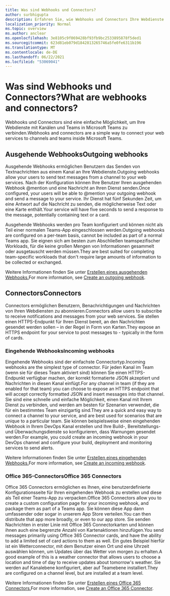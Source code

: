 ```yaml
---
title: Was sind Webhooks und Connectors?
author: surbhigupta
description: Erfahren Sie, wie Webhooks und Connectors Ihre Webdienste mit dem Teams-Client verbinden können.
localization_priority: Normal
ms.topic: overview
ms.author: anclear
ms.openlocfilehash: 3e8105c9f069428bf93fb9bc2533895878f5ded1
ms.sourcegitcommit: 623d81eb079d1842813265746a5fe0fe6311b196
ms.translationtype: MT
ms.contentlocale: de-DE
ms.lasthandoff: 06/22/2021
ms.locfileid: "53069041"
---
```

# <a name="what-are-webhooks-and-connectors"></a><span data-ttu-id="4ffe1-103">Was sind Webhooks und Connectors?</span><span class="sxs-lookup"><span data-stu-id="4ffe1-103">What are webhooks and connectors?</span></span>

<span data-ttu-id="4ffe1-104">Webhooks und Connectors sind eine einfache Möglichkeit, um Ihre Webdienste mit Kanälen und Teams in Microsoft Teams zu verbinden.</span><span class="sxs-lookup"><span data-stu-id="4ffe1-104">Webhooks and connectors are a simple way to connect your web services to channels and teams inside Microsoft Teams.</span></span> 

## <a name="outgoing-webhooks"></a><span data-ttu-id="4ffe1-105">Ausgehende Webhooks</span><span class="sxs-lookup"><span data-stu-id="4ffe1-105">Outgoing webhooks</span></span>

<span data-ttu-id="4ffe1-106">Ausgehende Webhooks ermöglichen Benutzern das Senden von Textnachrichten aus einem Kanal an Ihre Webdienste.</span><span class="sxs-lookup"><span data-stu-id="4ffe1-106">Outgoing webhooks allow your users to send text messages from a channel to your web services.</span></span> <span data-ttu-id="4ffe1-107">Nach der Konfiguration können Ihre Benutzer Ihren ausgehenden Webhook @mention und eine Nachricht an Ihren Dienst senden.</span><span class="sxs-lookup"><span data-stu-id="4ffe1-107">Once configured, your users will be able to @mention your outgoing webhook and send a message to your service.</span></span> <span data-ttu-id="4ffe1-108">Ihr Dienst hat fünf Sekunden Zeit, um eine Antwort auf die Nachricht zu senden, die möglicherweise Text oder eine Karte enthält.</span><span class="sxs-lookup"><span data-stu-id="4ffe1-108">Your service will have five seconds to send a response to the message, potentially containing text or a card.</span></span>

<span data-ttu-id="4ffe1-109">Ausgehende Webhooks werden pro Team konfiguriert und können nicht als Teil einer normalen Teams-App eingeschlossen werden.</span><span class="sxs-lookup"><span data-stu-id="4ffe1-109">Outgoing webhooks are configured on a per-team basis, cannot be included as part of a normal Teams app.</span></span> <span data-ttu-id="4ffe1-110">Sie eignen sich am besten zum Abschließen teamspezifischer Workloads, für die keine großen Mengen von Informationen gesammelt oder ausgetauscht werden müssen.</span><span class="sxs-lookup"><span data-stu-id="4ffe1-110">They are best suited for completing team-specific workloads that don't require large amounts of information to be collected or exchanged.</span></span>

<span data-ttu-id="4ffe1-111">Weitere Informationen finden Sie unter [Erstellen eines ausgehenden Webhooks.](~/webhooks-and-connectors/how-to/add-outgoing-webhook.md)</span><span class="sxs-lookup"><span data-stu-id="4ffe1-111">For more information, see [Create an outgoing webhook](~/webhooks-and-connectors/how-to/add-outgoing-webhook.md).</span></span>

## <a name="connectors"></a><span data-ttu-id="4ffe1-112">Connectors</span><span class="sxs-lookup"><span data-stu-id="4ffe1-112">Connectors</span></span>

<span data-ttu-id="4ffe1-113">Connectors ermöglichen Benutzern, Benachrichtigungen und Nachrichten von Ihren Webdiensten zu abonnieren.</span><span class="sxs-lookup"><span data-stu-id="4ffe1-113">Connectors allow users to subscribe to receive notifications and messages from your web services.</span></span> <span data-ttu-id="4ffe1-114">Sie stellen einen HTTPS-Endpunkt für Ihren Dienst bereit, an den Nachrichten gesendet werden sollen – in der Regel in Form von Karten.</span><span class="sxs-lookup"><span data-stu-id="4ffe1-114">They expose an HTTPS endpoint for your service to post messages to - typically in the form of cards.</span></span>

### <a name="incoming-webhooks"></a><span data-ttu-id="4ffe1-115">Eingehende Webhooks</span><span class="sxs-lookup"><span data-stu-id="4ffe1-115">Incoming webhooks</span></span>

<span data-ttu-id="4ffe1-116">Eingehende Webhooks sind der einfachste Connectortyp.</span><span class="sxs-lookup"><span data-stu-id="4ffe1-116">Incoming webhooks are the simplest type of connector.</span></span> <span data-ttu-id="4ffe1-117">Für jeden Kanal im Team (wenn sie für dieses Team aktiviert sind) können Sie einen HTTPS-Endpunkt verfügbar machen, der korrekt formatierte JSON akzeptiert und Nachrichten in diesen Kanal einfügt.</span><span class="sxs-lookup"><span data-stu-id="4ffe1-117">For any channel in team (if they are enabled for that team) you can choose to expose an HTTPS endpoint that will accept correctly formatted JSON and insert messages into that channel.</span></span> <span data-ttu-id="4ffe1-118">Sie sind eine schnelle und einfache Möglichkeit, einen Kanal mit Ihrem Dienst zu verbinden, und werden am besten für Szenarien verwendet, die für ein bestimmtes Team einzigartig sind.</span><span class="sxs-lookup"><span data-stu-id="4ffe1-118">They are a quick and easy way to connect a channel to your service, and are best used for scenarios that are unique to a particular team.</span></span> <span data-ttu-id="4ffe1-119">Sie können beispielsweise einen eingehenden Webhook in Ihrem DevOps Kanal erstellen und Ihre Build-, Bereitstellungs- und Überwachungsdienste so konfigurieren, dass Warnungen gesendet werden.</span><span class="sxs-lookup"><span data-stu-id="4ffe1-119">For example, you could create an incoming webhook in your DevOps channel and configure your build, deployment and monitoring services to send alerts.</span></span>

<span data-ttu-id="4ffe1-120">Weitere Informationen finden Sie unter [Erstellen eines eingehenden Webhooks.](~/webhooks-and-connectors/how-to/add-incoming-webhook.md)</span><span class="sxs-lookup"><span data-stu-id="4ffe1-120">For more information, see [Create an incoming webhook](~/webhooks-and-connectors/how-to/add-incoming-webhook.md).</span></span>

### <a name="office-365-connectors"></a><span data-ttu-id="4ffe1-121">Office 365-Connectors</span><span class="sxs-lookup"><span data-stu-id="4ffe1-121">Office 365 Connectors</span></span>

<span data-ttu-id="4ffe1-122">Office 365 Connectors ermöglichen es Ihnen, eine benutzerdefinierte Konfigurationsseite für Ihren eingehenden Webhook zu erstellen und diese als Teil einer Teams-App zu verpacken.</span><span class="sxs-lookup"><span data-stu-id="4ffe1-122">Office 365 Connectors allow you to create a custom configuration page for your incoming webhook, and package them as part of a Teams app.</span></span> <span data-ttu-id="4ffe1-123">Sie können diese App dann umfassender oder sogar in unserem App Store verteilen.</span><span class="sxs-lookup"><span data-stu-id="4ffe1-123">You can then distribute that app more broadly, or even to our app store.</span></span> <span data-ttu-id="4ffe1-124">Sie senden Nachrichten in erster Linie mit Office 365 Connectorkarten und können ihnen auch eine begrenzte Anzahl von Kartenaktionen hinzufügen.</span><span class="sxs-lookup"><span data-stu-id="4ffe1-124">You send messages primarily using Office 365 Connector cards, and have the ability to add a limited set of card actions to them as well.</span></span> <span data-ttu-id="4ffe1-125">Ein gutes Beispiel hierfür ist ein Wetterconnector, mit dem Benutzer einen Ort und eine Uhrzeit auswählen können, um Updates über das Wetter von morgen zu erhalten.</span><span class="sxs-lookup"><span data-stu-id="4ffe1-125">A good example of this is a weather connector that allows users to choose a location and time of day to receive updates about tomorrow's weather.</span></span> <span data-ttu-id="4ffe1-126">Sie werden auf Kanalebene konfiguriert, aber auf Teamebene installiert.</span><span class="sxs-lookup"><span data-stu-id="4ffe1-126">They are configured on a channel level, but are installed at a team level.</span></span>

<span data-ttu-id="4ffe1-127">Weitere Informationen finden Sie unter [Erstellen eines Office 365 Connectors.](~/webhooks-and-connectors/how-to/connectors-creating.md)</span><span class="sxs-lookup"><span data-stu-id="4ffe1-127">For more information, see [Create an Office 365 Connector](~/webhooks-and-connectors/how-to/connectors-creating.md).</span></span>
